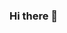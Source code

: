 ### Hi there 👋

<!--
##Programming Language
- Java    - kotlin    -Php    -html    -css

##Android
- good knowledge of android main componet(Activity, BroadCast, Service, Content Provider)
- good knowledge of google material/Android UI design principles and patterns
- Architecture and navigation component
- good knowledge of working with remote data using retrofit and json
- Room
- thread [RXJAVA, coroutine, Executor Service, WorkManager]
- Dependency injection (Dagger-Hilt)
- design pattern MVVM - MVC


-->
